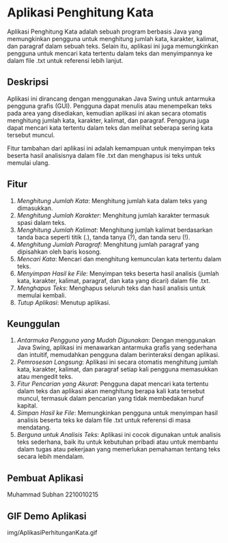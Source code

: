 # Aplikasi Penghitung Kata

Aplikasi Penghitung Kata adalah sebuah program berbasis Java yang memungkinkan pengguna untuk menghitung jumlah kata, karakter, kalimat, dan paragraf dalam sebuah teks. Selain itu, aplikasi ini juga memungkinkan pengguna untuk mencari kata tertentu dalam teks dan menyimpannya ke dalam file .txt untuk referensi lebih lanjut.

## Deskripsi

Aplikasi ini dirancang dengan menggunakan Java Swing untuk antarmuka pengguna grafis (GUI). Pengguna dapat menulis atau menempelkan teks pada area yang disediakan, kemudian aplikasi ini akan secara otomatis menghitung jumlah kata, karakter, kalimat, dan paragraf. Pengguna juga dapat mencari kata tertentu dalam teks dan melihat seberapa sering kata tersebut muncul.

Fitur tambahan dari aplikasi ini adalah kemampuan untuk menyimpan teks beserta hasil analisisnya dalam file .txt dan menghapus isi teks untuk memulai ulang.

## Fitur

1. *Menghitung Jumlah Kata*: Menghitung jumlah kata dalam teks yang dimasukkan.
2. *Menghitung Jumlah Karakter*: Menghitung jumlah karakter termasuk spasi dalam teks.
3. *Menghitung Jumlah Kalimat*: Menghitung jumlah kalimat berdasarkan tanda baca seperti titik (.), tanda tanya (?), dan tanda seru (!).
4. *Menghitung Jumlah Paragraf*: Menghitung jumlah paragraf yang dipisahkan oleh baris kosong.
5. *Mencari Kata*: Mencari dan menghitung kemunculan kata tertentu dalam teks.
6. *Menyimpan Hasil ke File*: Menyimpan teks beserta hasil analisis (jumlah kata, karakter, kalimat, paragraf, dan kata yang dicari) dalam file .txt.
7. *Menghapus Teks*: Menghapus seluruh teks dan hasil analisis untuk memulai kembali.
8. *Tutup Aplikasi*: Menutup aplikasi.

## Keunggulan

1. *Antarmuka Pengguna yang Mudah Digunakan*: Dengan menggunakan Java Swing, aplikasi ini menawarkan antarmuka grafis yang sederhana dan intuitif, memudahkan pengguna dalam berinteraksi dengan aplikasi.
2. *Pemrosesan Langsung*: Aplikasi ini secara otomatis menghitung jumlah kata, karakter, kalimat, dan paragraf setiap kali pengguna memasukkan atau mengedit teks.
3. *Fitur Pencarian yang Akurat*: Pengguna dapat mencari kata tertentu dalam teks dan aplikasi akan menghitung berapa kali kata tersebut muncul, termasuk dalam pencarian yang tidak membedakan huruf kapital.
4. *Simpan Hasil ke File*: Memungkinkan pengguna untuk menyimpan hasil analisis beserta teks ke dalam file .txt untuk referensi di masa mendatang.
5. *Berguna untuk Analisis Teks*: Aplikasi ini cocok digunakan untuk analisis teks sederhana, baik itu untuk kebutuhan pribadi atau untuk membantu dalam tugas atau pekerjaan yang memerlukan pemahaman tentang teks secara lebih mendalam.

## Pembuat Aplikasi

Muhammad Subhan 2210010215

## GIF Demo Aplikasi
img/AplikasiPerhitunganKata.gif
